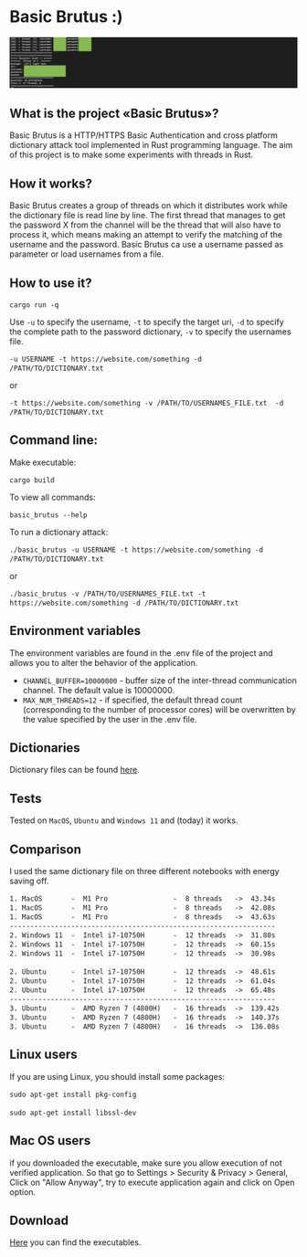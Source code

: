 # Basic Brutus :)

![alt basic brutus](./screenshot.png)

## What is the project «Basic Brutus»?

Basic Brutus is a HTTP/HTTPS Basic Authentication and cross platform dictionary attack tool implemented in Rust programming language. The aim of this project is to make some experiments with threads in Rust.

## How it works?

Basic Brutus creates a group of threads on which it distributes work while the dictionary file is read line by line. The first thread that manages to get the password X from the channel will be the thread that will also have to process it, which means making an attempt to verify the matching of the username and the password. Basic Brutus ca use a username passed as parameter or load usernames from a file.

## How to use it?

```
cargo run -q
```

Use `-u` to specify the username, `-t` to specify the target uri, `-d` to specify the complete path to the password dictionary, `-v` to specify the usernames file.

```
-u USERNAME -t https://website.com/something -d /PATH/TO/DICTIONARY.txt
```

or

```
-t https://website.com/something -v /PATH/TO/USERNAMES_FILE.txt  -d /PATH/TO/DICTIONARY.txt
```

## Command line:

Make executable:

```
cargo build
```

To view all commands:

```
basic_brutus --help
```

To run a dictionary attack:

```
./basic_brutus -u USERNAME -t https://website.com/something -d /PATH/TO/DICTIONARY.txt
```

or

```
./basic_brutus -v /PATH/TO/USERNAMES_FILE.txt -t https://website.com/something -d /PATH/TO/DICTIONARY.txt
```

## Environment variables

The environment variables are found in the .env file of the project and allows you to alter the behavior of the application.

- `CHANNEL_BUFFER=10000000` - buffer size of the inter-thread communication channel. The default value is 10000000.
- `MAX_NUM_THREADS=12` - if specified, the default thread count (corresponding to the number of processor cores) will be overwritten by the value specified by the user in the .env file.

## Dictionaries

Dictionary files can be found [here](https://github.com/berandal666/Passwords).

## Tests

Tested on `MacOS`, `Ubuntu` and `Windows 11` and (today) it works.

## Comparison

I used the same dictionary file on three different notebooks with energy saving off.

```
1. MacOS       -  M1 Pro                -  8 threads   ->  43.34s
1. MacOS       -  M1 Pro                -  8 threads   ->  42.08s
1. MacOS       -  M1 Pro                -  8 threads   ->  43.63s
-----------------------------------------------------------------
2. Windows 11  -  Intel i7-10750H       -  12 threads  ->  31.80s
2. Windows 11  -  Intel i7-10750H       -  12 threads  ->  60.15s
2. Windows 11  -  Intel i7-10750H       -  12 threads  ->  30.98s

2. Ubuntu      -  Intel i7-10750H       -  12 threads  ->  48.61s
2. Ubuntu      -  Intel i7-10750H       -  12 threads  ->  61.04s
2. Ubuntu      -  Intel i7-10750H       -  12 threads  ->  65.48s
-----------------------------------------------------------------
3. Ubuntu      -  AMD Ryzen 7 (4800H)   -  16 threads  ->  139.42s
3. Ubuntu      -  AMD Ryzen 7 (4800H)   -  16 threads  ->  140.37s
3. Ubuntu      -  AMD Ryzen 7 (4800H)   -  16 threads  ->  136.08s

```

## Linux users

If you are using Linux, you should install some packages:

```
sudo apt-get install pkg-config

sudo apt-get install libssl-dev
```

## Mac OS users

if you downloaded the executable, make sure you allow execution of not verified application. So that go to Settings > Security & Privacy > General, Click on "Allow Anyway", try to execute application again and click on Open option.

## Download

[Here](https://github.com/goto-eof/basic_brutus/releases) you can find the executables.
